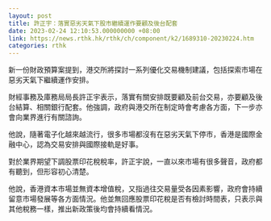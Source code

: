 ```yaml
---
layout: post
title: 許正宇：落實惡劣天氣下股市繼續運作要顧及後台配套
date: 2023-02-24 12:10:53.000000000 +08:00
link: https://news.rthk.hk/rthk/ch/component/k2/1689310-20230224.htm
categories: rthk
---
```


新一份財政預算案提到，港交所將探討一系列優化交易機制建議，包括探索市場在惡劣天氣下繼續運作安排。

財經事務及庫務局局長許正宇表示，落實有關安排既要顧及前台交易，亦要顧及後台結算、相關銀行配套。他強調，政府與港交所在制定時會考慮各方面，下一步亦會向業界進行有關諮詢。

他說，隨著電子化越來越流行，很多市場都沒有在惡劣天氣下停市，香港是國際金融中心，認為交易安排與國際接軌是好事。

對於業界期望下調股票印花稅稅率，許正宇說，一直以來市場有很多聲音，政府都有聽到，但形容初心清楚。

他說，香港資本市場並無資本增值稅，又指過往交易量受各因素影響，政府會持續留意市場發展等各方面情況。他並無回應股票印花稅是否有檢討時間表，只表示與其他稅務一樣，推出新政策後均會持續看情況。
